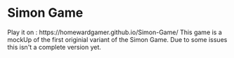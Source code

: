 <h1>Simon Game</h1>
Play it on : https://homewardgamer.github.io/Simon-Game/
This game is a mockUp of the first originial variant of the Simon Game.
Due to some issues this isn't a complete version yet.
